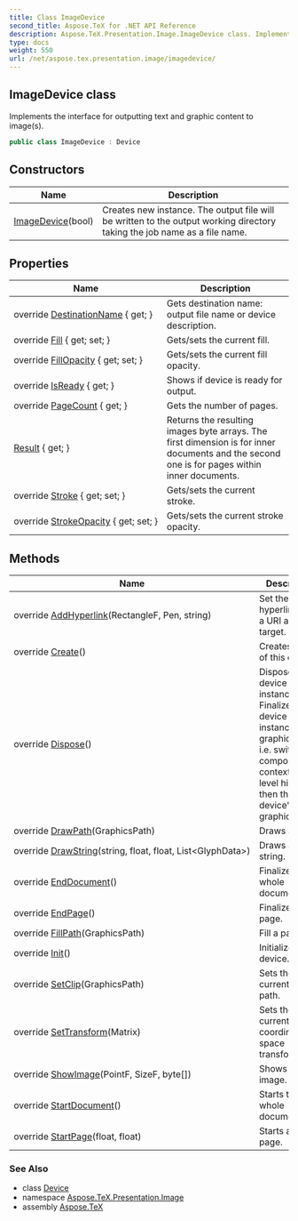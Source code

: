 ```yaml
---
title: Class ImageDevice
second_title: Aspose.TeX for .NET API Reference
description: Aspose.TeX.Presentation.Image.ImageDevice class. Implements the interface for outputting text and graphic content to images
type: docs
weight: 550
url: /net/aspose.tex.presentation.image/imagedevice/
---
```

## ImageDevice class

Implements the interface for outputting text and graphic content to image(s).

```csharp
public class ImageDevice : Device
```

## Constructors

| Name | Description |
| --- | --- |
| [ImageDevice](imagedevice/)(bool) | Creates new instance. The output file will be written to the output working directory taking the job name as a file name. |

## Properties

| Name | Description |
| --- | --- |
| override [DestinationName](../../aspose.tex.presentation.image/imagedevice/destinationname/) { get; } | Gets destination name: output file name or device description. |
| override [Fill](../../aspose.tex.presentation.image/imagedevice/fill/) { get; set; } | Gets/sets the current fill. |
| override [FillOpacity](../../aspose.tex.presentation.image/imagedevice/fillopacity/) { get; set; } | Gets/sets the current fill opacity. |
| override [IsReady](../../aspose.tex.presentation.image/imagedevice/isready/) { get; } | Shows if device is ready for output. |
| override [PageCount](../../aspose.tex.presentation.image/imagedevice/pagecount/) { get; } | Gets the number of pages. |
| [Result](../../aspose.tex.presentation.image/imagedevice/result/) { get; } | Returns the resulting images byte arrays. The first dimension is for inner documents and the second one is for pages within inner documents. |
| override [Stroke](../../aspose.tex.presentation.image/imagedevice/stroke/) { get; set; } | Gets/sets the current stroke. |
| override [StrokeOpacity](../../aspose.tex.presentation.image/imagedevice/strokeopacity/) { get; set; } | Gets/sets the current stroke opacity. |

## Methods

| Name | Description |
| --- | --- |
| override [AddHyperlink](../../aspose.tex.presentation.image/imagedevice/addhyperlink/)(RectangleF, Pen, string) | Set the hyperlink with a URI as its target. |
| override [Create](../../aspose.tex.presentation.image/imagedevice/create/)() | Creates a copy of this device. |
| override [Dispose](../../aspose.tex.presentation.image/imagedevice/dispose/)() | Disposes this device instance. Finalizes this device instance graphics state, i.e. switches composing context to the level higher then this device's graphics state. |
| override [DrawPath](../../aspose.tex.presentation.image/imagedevice/drawpath/)(GraphicsPath) | Draws a path. |
| override [DrawString](../../aspose.tex.presentation.image/imagedevice/drawstring/)(string, float, float, List&lt;GlyphData&gt;) | Draws a text string. |
| override [EndDocument](../../aspose.tex.presentation.image/imagedevice/enddocument/)() | Finalizes the whole document. |
| override [EndPage](../../aspose.tex.presentation.image/imagedevice/endpage/)() | Finalizes a page. |
| override [FillPath](../../aspose.tex.presentation.image/imagedevice/fillpath/)(GraphicsPath) | Fill a path. |
| override [Init](../../aspose.tex.presentation.image/imagedevice/init/)() | Initializes device. |
| override [SetClip](../../aspose.tex.presentation.image/imagedevice/setclip/)(GraphicsPath) | Sets the current clip path. |
| override [SetTransform](../../aspose.tex.presentation.image/imagedevice/settransform/)(Matrix) | Sets the current coordinate space transformation. |
| override [ShowImage](../../aspose.tex.presentation.image/imagedevice/showimage/)(PointF, SizeF, byte[]) | Shows a raster image. |
| override [StartDocument](../../aspose.tex.presentation.image/imagedevice/startdocument/)() | Starts the whole document. |
| override [StartPage](../../aspose.tex.presentation.image/imagedevice/startpage/)(float, float) | Starts a new page. |

### See Also

* class [Device](../../aspose.tex.presentation/device/)
* namespace [Aspose.TeX.Presentation.Image](../../aspose.tex.presentation.image/)
* assembly [Aspose.TeX](../../)


